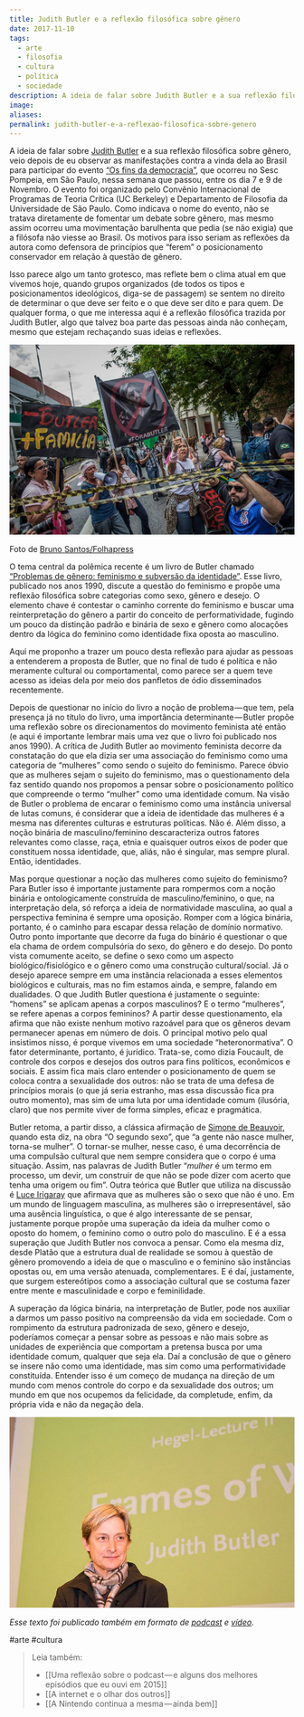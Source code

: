 ```yaml
---
title: Judith Butler e a reflexão filosófica sobre gênero
date: 2017-11-10
tags:
  - arte
  - filosofia
  - cultura
  - política
  - sociedade
description: A ideia de falar sobre Judith Butler e a sua reflexão filosófica sobre gênero, veio depois de eu observar as manifestações contra a vinda…
image: 
aliases:
permalink: judith-butler-e-a-reflexao-filosofica-sobre-genero
---
```

A ideia de falar sobre [Judith Butler](https://g.co/kgs/WpgNae) e a sua reflexão filosófica sobre gênero, veio depois de eu observar as manifestações contra a vinda dela ao Brasil para participar do evento [“Os fins da democracia”](https://www.sescsp.org.br/programacao/135255_OS+FINS+DA+DEMOCRACIA+THE+ENDS+OF+DEMOCRACY), que ocorreu no Sesc Pompeia, em São Paulo, nessa semana que passou, entre os dia 7 e 9 de Novembro. O evento foi organizado pelo Convênio Internacional de Programas de Teoria Crítica (UC Berkeley) e Departamento de Filosofia da Universidade de São Paulo. Como indicava o nome do evento, não se tratava diretamente de fomentar um debate sobre gênero, mas mesmo assim ocorreu uma movimentação barulhenta que pedia (se não exigia) que a filósofa não viesse ao Brasil. Os motivos para isso seriam as reflexões da autora como defensora de princípios que “ferem” o posicionamento conservador em relação à questão de gênero.

Isso parece algo um tanto grotesco, mas reflete bem o clima atual em que vivemos hoje, quando grupos organizados (de todos os tipos e posicionamentos ideológicos, diga-se de passagem) se sentem no direito de determinar o que deve ser feito e o que deve ser dito e para quem. De qualquer forma, o que me interessa aqui é a reflexão filosófica trazida por Judith Butler, algo que talvez boa parte das pessoas ainda não conheçam, mesmo que estejam rechaçando suas ideias e reflexões.

<img src="/assets/img/judith-butler-e-a-reflexão-filosófica-sobre gênero-medium-1.jpeg">

Foto de [Bruno Santos/Folhapress](http://www1.folha.uol.com.br/ilustrada/2017/11/1933437-manifestantes-pro-e-contra-judith-butler-protestam-no-sesc-pompeia.shtml)

O tema central da polêmica recente é um livro de Butler chamado [“Problemas de gênero: feminismo e subversão da identidade”](http://amzn.to/2ysNvDn). Esse livro, publicado nos anos 1990, discute a questão do feminismo e propõe uma reflexão filosófica sobre categorias como sexo, gênero e desejo. O elemento chave é contestar o caminho corrente do feminismo e buscar uma reinterpretação do gênero a partir do conceito de performatividade, fugindo um pouco da distinção padrão e binária de sexo e gênero como alocações dentro da lógica do feminino como identidade fixa oposta ao masculino.

Aqui me proponho a trazer um pouco desta reflexão para ajudar as pessoas a entenderem a proposta de Butler, que no final de tudo é política e não meramente cultural ou comportamental, como parece ser a quem teve acesso as ideias dela por meio dos panfletos de ódio disseminados recentemente.

Depois de questionar no início do livro a noção de problema — que tem, pela presença já no título do livro, uma importância determinante — Butler propõe uma reflexão sobre os direcionamentos do movimento feminista até então (e aqui é importante lembrar mais uma vez que o livro foi publicado nos anos 1990). A crítica de Judith Butler ao movimento feminista decorre da constatação do que ela dizia ser uma associação do feminismo como uma categoria de “mulheres” como sendo o sujeito do feminismo. Parece óbvio que as mulheres sejam o sujeito do feminismo, mas o questionamento dela faz sentido quando nos propomos a pensar sobre o posicionamento político que compreende o termo “mulher” como uma identidade comum. Na visão de Butler o problema de encarar o feminismo como uma instância universal de lutas comuns, é considerar que a ideia de identidade das mulheres é a mesma nas diferentes culturas e estruturas políticas. Não é. Além disso, a noção binária de masculino/feminino descaracteriza outros fatores relevantes como classe, raça, etnia e quaisquer outros eixos de poder que constituem nossa identidade, que, aliás, não é singular, mas sempre plural. Então, identidades.

Mas porque questionar a noção das mulheres como sujeito do feminismo? Para Butler isso é importante justamente para rompermos com a noção binária e ontologicamente construída de masculino/feminino, o que, na interpretação dela, só reforça a ideia de normatividade masculina, ao qual a perspectiva feminina é sempre uma oposição. Romper com a lógica binária, portanto, é o caminho para escapar dessa relação de domínio normativo. Outro ponto importante que decorre da fuga do binário é questionar o que ela chama de ordem compulsória do sexo, do gênero e do desejo. Do ponto vista comumente aceito, se define o sexo como um aspecto biológico/fisiológico e o gênero como uma construção cultural/social. Já o desejo aparece sempre em uma instância relacionada a esses elementos biológicos e culturais, mas no fim estamos ainda, e sempre, falando em dualidades. O que Judith Butler questiona é justamente o seguinte: “homens” se aplicam apenas a corpos masculinos? E o termo “mulheres”, se refere apenas a corpos femininos? A partir desse questionamento, ela afirma que não existe nenhum motivo razoável para que os gêneros devam permanecer apenas em número de dois. O principal motivo pelo qual insistimos nisso, é porque vivemos em uma sociedade “heteronormativa”. O fator determinante, portanto, é jurídico. Trata-se, como dizia Foucault, de controle dos corpos e desejos dos outros para fins políticos, econômicos e sociais. E assim fica mais claro entender o posicionamento de quem se coloca contra a sexualidade dos outros: não se trata de uma defesa de princípios morais (o que já seria estranho, mas essa discussão fica pra outro momento), mas sim de uma luta por uma identidade comum (ilusória, claro) que nos permite viver de forma simples, eficaz e pragmática.

Butler retoma, a partir disso, a clássica afirmação de [Simone de Beauvoir](https://g.co/kgs/8fHhB8), quando esta diz, na obra “O segundo sexo”, que “a gente não nasce mulher, torna-se mulher”. O tornar-se mulher, nesse caso, é uma decorrência de uma compulsão cultural que nem sempre considera que o corpo é uma situação. Assim, nas palavras de Judith Butler “_mulher_ é um termo em processo, um devir, um construir de que não se pode dizer com acerto que tenha uma origem ou fim”. Outra teórica que Butler que utiliza na discussão é [Luce Irigaray](https://g.co/kgs/rBjuXH) que afirmava que as mulheres são o sexo que não é uno. Em um mundo de linguagem masculina, as mulheres são o irrepresentável, são uma ausência linguística, o que é algo interessante de se pensar, justamente porque propõe uma superação da ideia da mulher como o oposto do homem, o feminino como o outro polo do masculino. E é a essa superação que Judith Butler nos convoca a pensar. Como ela mesma diz, desde Platão que a estrutura dual de realidade se somou à questão de gênero promovendo a ideia de que o masculino e o feminino são instâncias opostas ou, em uma versão atenuada, complementares. E é daí, justamente, que surgem estereótipos como a associação cultural que se costuma fazer entre mente e masculinidade e corpo e feminilidade.

A superação da lógica binária, na interpretação de Butler, pode nos auxiliar a darmos um passo positivo na compreensão da vida em sociedade. Com o rompimento da estrutura padronizada de sexo, gênero e desejo, poderíamos começar a pensar sobre as pessoas e não mais sobre as unidades de experiência que comportam a pretensa busca por uma identidade comum, qualquer que seja ela. Daí a conclusão de que o gênero se insere não como uma identidade, mas sim como uma performatividade constituída. Entender isso é um começo de mudança na direção de um mundo com menos controle do corpo e da sexualidade dos outros; um mundo em que nos ocupemos da felicidade, da completude, enfim, da própria vida e não da negação dela.

<img src="/assets/img/judith-butler-e-a-reflexão-filosófica-sobre gênero-medium-2.jpeg">

_Esse texto foi publicado também em formato de_ [_podcast_](https://www.marcosramon.net/ficcoes) _e_ [_vídeo_](https://youtu.be/MxVq053O-Lk)_._


#arte #cultura

> Leia também:
> - [[Uma reflexão sobre o podcast — e alguns dos melhores episódios que eu ouvi em 2015]]
> - [[A internet e o olhar dos outros]]
> - [[A Nintendo continua a mesma — ainda bem]]
